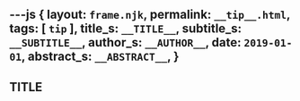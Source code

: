 ---js
{
  layout:    `frame.njk`,
  permalink: `__tip__.html`,
  tags:      [ `tip` ],
  title_s:     `__TITLE__`,
  subtitle_s:  `__SUBTITLE__`,
  author_s:    `__AUTHOR__`,
  date:      `2019-01-01`,
  abstract_s:  `__ABSTRACT__`,
}
---
[comment]: # (======== Post ========)

## __TITLE__

[comment]: # (======== Links ========)
